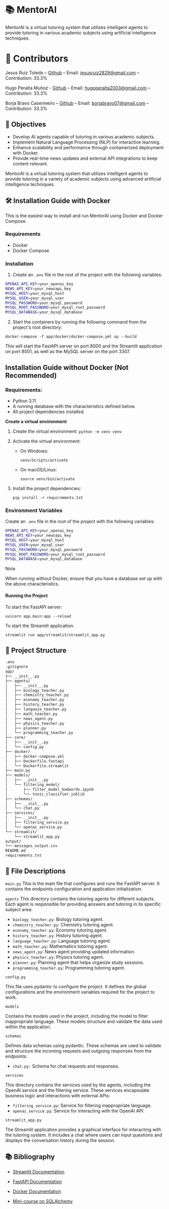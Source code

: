 # 📚 **MentorAI**

MentorAI is a virtual tutoring system that utilizes intelligent agents to provide tutoring in various academic subjects using artificial intelligence techniques.

# 👥 Contributors
Jesus Ruiz Toledo – [Github](https://github.com/jesusruiztoledo) – Email: jesusruiz2829@gmail.com – Contribution: 33.3%

Hugo Peralta Muñoz - [Github](https://github.com/Pykoncio) – Email: hugoperalta2003@gmail.com – Contribution: 33.3%

Borja Bravo Casermeiro – [Github](https://github.com/boorjabraavo21) – Email: borjabravo07@gmail.com – Contribution: 33.3%

## 📌 Objectives
- Develop AI agents capable of tutoring in various academic subjects.
- Implement Natural Language Processing (NLP) for interactive learning.
- Enhance scalability and performance through containerized deployment with Docker.
- Provide real-time news updates and external API integrations to keep content relevant.

MentorAI is a virtual tutoring system that utilizes intelligent agents to provide tutoring in a variety of academic subjects using advanced artificial intelligence techniques.

## 🛠️ **Installation Guide with Docker**

This is the easiest way to install and run MentorAI using Docker and Docker Compose.

### **Requirements**

- Docker
- Docker Compose

### **Installation**

1. Create an `.env` file in the root of the project with the following variables:

```sh
OPENAI_API_KEY=your_openai_key
NEWS_API_KEY=your_newsapi_key
MYSQL_HOST=your_mysql_host
MYSQL_USER=your_mysql_user
MYSQL_PASSWORD=your_mysql_password
MYSQL_ROOT_PASSWORD=your_mysql_root_password
MYSQL_DATABASE=your_mysql_database
``` 

2. Start the containers by running the following command from the project's root directory:

`docker-compose -f app/docker/docker-compose.yml up --build`

This will start the FastAPI server on port 8000 and the Streamlit application on port 8501, as well as the MySQL server on the port 3307.

## **Installation Guide without Docker (Not Recommended)**

### **Requirements:**

- Python 3.11
- A running database with the characteristics defined below.
- All project dependencies installed.

**Create a virtual environment**
1. Create the virtual environment:
`python -m venv venv`

2. Activate the virtual environment:
    * On Windows: 
        ```terminal
        venv/Scripts/activate
        ```

    * On macOS/Linux:
        ```terminal
        source venv/bin/activate
        ```

3. Install the project dependencies:

    `pip install -r requirements.txt`

### **Environment Variables**
Create an `.env` file in the root of the project with the following variables:

```sh
OPENAI_API_KEY=your_openai_key
NEWS_API_KEY=your_newsapi_key
MYSQL_HOST=your_mysql_host
MYSQL_USER=your_mysql_user
MYSQL_PASSWORD=your_mysql_password
MYSQL_ROOT_PASSWORD=your_mysql_root_password
MYSQL_DATABASE=your_mysql_database
``` 

> [!NOTE]  
> When running without Docker, ensure that you have a database set up with the above characteristics.

#### Running the Project
To start the FastAPI server:

`uvicorn app.main:app --reload`

To start the Streamlit application:

`streamlit run app/streamlit/streamlit_app.py`

## 📂 **Project Structure**
```markdown
.env  
.gitignore  
app/  
├── __init__.py  
├── agents/  
│   ├── __init__.py  
│   ├── biology_teacher.py  
│   ├── chemistry_teacher.py  
│   ├── economy_teacher.py  
│   ├── history_teacher.py  
│   ├── languaje_teacher.py  
│   ├── math_teacher.py  
│   ├── news_agent.py  
│   ├── physics_teacher.py  
│   ├── planner.py  
│   └── programming_teacher.py  
├── core/  
│   ├── __init__.py  
│   └── config.py  
├── docker/  
│   ├── docker-compose.yml  
│   ├── Dockerfile.fastapi  
│   └── Dockerfile.streamlit  
├── main.py  
├── models/  
│   ├── __init__.py  
│   └── filtering_model/  
│       ├── filter_model_badwords.ipynb  
│       └── toxic_classifier.joblib  
├── schemas/  
│   ├── __init__.py  
│   └── chat.py  
├── services/  
│   ├── __init__.py  
│   ├── filtering_service.py  
│   └── openai_service.py  
└── streamlit/  
    └── streamlit_app.py  
output/  
└── messages_output.csv  
README.md  
requirements.txt  
```


## 📄 **File Descriptions**
`main.py`
This is the main file that configures and runs the FastAPI server. It contains the endpoints configuration and application initialization.

`agents`
This directory contains the tutoring agents for different subjects. Each agent is responsible for providing answers and tutoring in its specific subject area:

* `biology_teacher.py`: Biology tutoring agent.
* `chemistry_teacher.py`: Chemistry tutoring agent.
* `economy_teacher.py`: Economy tutoring agent.
* `history_teacher.py`: History tutoring agent.
* `language_teacher.py`: Language tutoring agent.
* `math_teacher.py`: Mathematics tutoring agent.
* `news_agent.py`: News agent providing updated information.
* `physics_teacher.py`: Physics tutoring agent.
* `planner.py`: Planning agent that helps organize study sessions.
* `programming_teacher.py`: Programming tutoring agent.

`config.py` 

This file uses pydantic to configure the project. It defines the global configurations and the environment variables required for the project to work.

`models`

Contains the models used in the project, including the model to filter inappropriate language. These models structure and validate the data used within the application.

`schemas`

Defines data schemas using pydantic. These schemas are used to validate and structure the incoming requests and outgoing responses from the endpoints:

* `chat.py:` Schema for chat requests and responses.

`services`

This directory contains the services used by the agents, including the OpenAI service and the filtering service. These services encapsulate business logic and interactions with external APIs:

* `filtering_service.py`: Service for filtering inappropriate language.
* `openai_service.py`: Service for interacting with the OpenAI API.

`streamlit_app.py`

The Streamlit application provides a graphical interface for interacting with the tutoring system. It includes a chat where users can input questions and displays the conversation history during the session.

## 📚 Bibliography
* [Streamlit Documentation](https://docs.streamlit.io/)

* [FastAPI Documentation](https://fastapi.tiangolo.com/)

* [Docker Documentation](https://docs.docker.com/)

* [Mini-course on SQLAlchemy](https://www.youtube.com/watch?v=XSAjQDM8ZS4)